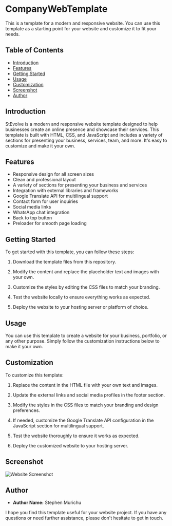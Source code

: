 <div align="center">
 
</div>

# CompanyWebTemplate
This is a template for a modern and responsive website. You can use this template as a starting point for your website and customize it to fit your needs.


## Table of Contents
- [Introduction](#introduction)
- [Features](#features)
- [Getting Started](#getting-started)
- [Usage](#usage)
- [Customization](#customization)
- [Screenshot](#screenshot)
- [Author](#auhor)

## Introduction

StEvolve is a modern and responsive website template designed to help businesses create an online presence and showcase their services. This template is built with HTML, CSS, and JavaScript and includes a variety of sections for presenting your business, services, team, and more. It's easy to customize and make it your own.

## Features

- Responsive design for all screen sizes
- Clean and professional layout
- A variety of sections for presenting your business and services
- Integration with external libraries and frameworks
- Google Translate API for multilingual support
- Contact form for user inquiries
- Social media links
- WhatsApp chat integration
- Back to top button
- Preloader for smooth page loading

## Getting Started

To get started with this template, you can follow these steps:

1. Download the template files from this repository.

2. Modify the content and replace the placeholder text and images with your own.

3. Customize the styles by editing the CSS files to match your branding.

4. Test the website locally to ensure everything works as expected.

5. Deploy the website to your hosting server or platform of choice.

## Usage

You can use this template to create a website for your business, portfolio, or any other purpose. Simply follow the customization instructions below to make it your own.

## Customization

To customize this template:

1. Replace the content in the HTML file with your own text and images.

2. Update the external links and social media profiles in the footer section.

3. Modify the styles in the CSS files to match your branding and design preferences.

4. If needed, customize the Google Translate API configuration in the JavaScript section for multilingual support.

5. Test the website thoroughly to ensure it works as expected.

6. Deploy the customized website to your hosting server.

## Screenshot

![Website Screenshot](https://res.cloudinary.com/murste/image/upload/v1699180154/webtemplate_lxpavb.png)

## Author

- **Author Name:** Stephen Murichu

I hope you find this template useful for your website project. If you have any questions or need further assistance, please don't hesitate to get in touch.
